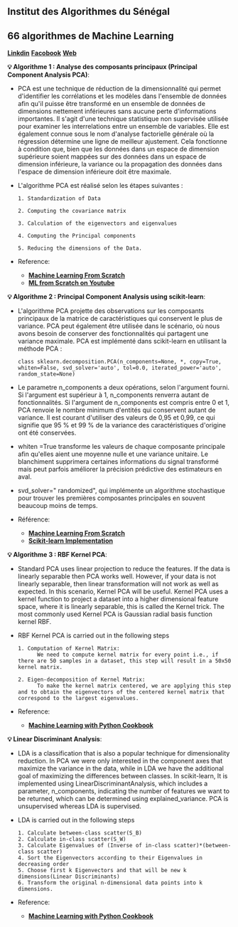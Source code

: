## Institut des Algorithmes du Sénégal

## 66 algorithmes de Machine Learning

[**Linkdin**](https://www.linkedin.com/company/71517780/)
[**Facobook**](https://www.facebook.com/IASSenegal)
[**Web**](https://www.ias.sn/formations/home)

**💡 Algorithme 1 : Analyse des composants principaux (Principal Component Analysis PCA)**: 
- PCA est une technique de réduction de la dimensionnalité qui permet d'identifier les corrélations et les modèles dans l'ensemble de données afin qu'il puisse être transformé en un ensemble de données de dimensions nettement inférieures sans aucune perte d'informations importantes. Il s'agit d'une technique statistique non supervisée utilisée pour examiner les interrelations entre un ensemble de variables. Elle est également connue sous le nom d'analyse factorielle générale où la régression détermine une ligne de meilleur ajustement. Cela fonctionne à condition que, bien que les données dans un espace de dimension supérieure soient mappées sur des données dans un espace de dimension inférieure, la variance ou la propagation des données dans l'espace de dimension inférieure doit être maximale.
- L'algorithme PCA est réalisé selon les étapes suivantes :

      1. Standardization of Data
      
      2. Computing the covariance matrix
      
      3. Calculation of the eigenvectors and eigenvalues
      
      4. Computing the Principal components
      
      5. Reducing the dimensions of the Data.
    
- Reference:
  - [**Machine Learning From Scratch**](https://dafriedman97.github.io/mlbook/content/introduction.html)
  - [**ML from Scratch on Youtube**](https://lnkd.in/gNPM6vW2) 


**💡 Algorithme 2 : Principal Component Analysis using scikit-learn**: 
- L'algorithme PCA projette des observations sur les composants principaux de la matrice de caractéristiques qui conservent le plus de variance. PCA peut également être utilisée dans le scénario, où nous avons besoin de conserver des fonctionnalités qui partagent une variance maximale. PCA est implémenté dans scikit-learn en utilisant la méthode PCA :

      class sklearn.decomposition.PCA(n_components=None, *, copy=True, whiten=False, svd_solver='auto', tol=0.0, iterated_power='auto', random_state=None)

- Le parametre n_components a deux opérations, selon l'argument fourni. Si l'argument est supérieur à 1, n_components renverra autant de fonctionnalités. Si l'argument de n_components est compris entre 0 et 1, PCA renvoie le nombre minimum d'entités qui conservent autant de variance. Il est courant d'utiliser des valeurs de 0,95 et 0,99, ce qui signifie que 95 % et 99 % de la variance des caractéristiques d'origine ont été conservées.
- whiten =True transforme les valeurs de chaque composante principale afin qu'elles aient une moyenne nulle et une variance unitaire. Le blanchiment supprimera certaines informations du signal transformé mais peut parfois améliorer la précision prédictive des estimateurs en aval.
- svd_solver=" randomized", qui implémente un algorithme stochastique pour trouver les premières composantes principales en souvent beaucoup moins de temps.

- Référence:
  - [**Machine Learning From Scratch**](https://dafriedman97.github.io/mlbook/content/introduction.html)
  - [**Scikit-learn Implementation**](https://scikit-learn.org/stable/modules/generated/sklearn.decomposition.PCA.html) 

**💡 Algorithme 3 : RBF Kernel PCA**: 

- Standard PCA uses linear projection to reduce the features. If the data is linearly separable then PCA works well. However, if your data is not linearly separable, then linear transformation will not work as well as expected. In this scenario, Kernel PCA will be useful. Kernel PCA uses a kernel function to project a dataset into a higher dimensional feature space, where it is linearly separable, this is called the Kernel trick. The most commonly used Kernel PCA is Gaussian radial basis function kernel RBF.
- RBF Kernel PCA is carried out in the following steps

      1. Computation of Kernel Matrix: 
            We need to compute kernel matrix for every point i.e., if there are 50 samples in a dataset, this step will result in a 50x50 kernel matrix.
      
      2. Eigen-decomposition of Kernel Matrix:
            To make the kernel matrix centered, we are applying this step and to obtain the eigenvectors of the centered kernel matrix that correspond to the largest eigenvalues.
 
- Reference:
  - [**Machine Learning with Python Cookbook**](https://www.amazon.in/Machine-Learning-Python-Cookbook-Preprocessing/dp/9352137302/ref=sr_1_1?crid=3SWKWJG6II2GK&keywords=machine+learning+with+python+cookbook&qid=1636010115&sprefix=Machine+Learning+with+Python+%2Caps%2C273&sr=8-1)


**💡 Linear Discriminant Analysis**: 
-  LDA is a classification that is also a popular technique for dimensionality reduction. In PCA we were only interested in the component axes that maximize the variance in the data, while in LDA we have the additional goal of maximizing the differences between classes. In scikit-learn, It is implemented using LinearDiscriminantAnalysis, which includes a parameter, n_components, indicating the number of features we want to be returned, which can be determined using explained_variance. PCA is unsupervised whereas LDA is supervised.
- LDA is carried out in the following steps

      1. Calculate between-class scatter(S_B)
      2. Calculate in-class scatter(S_W)
      3. Calculate Eigenvalues of (Inverse of in-class scatter)*(between-class scatter)
      4. Sort the Eigenvectors according to their Eigenvalues in decreasing order
      5. Choose first k Eigenvectors and that will be new k dimensions(Linear Discriminants)
      6. Transform the original n-dimensional data points into k dimensions.
    
- Reference:
  - [**Machine Learning with Python Cookbook**](https://www.amazon.in/Machine-Learning-Python-Cookbook-Preprocessing/dp/9352137302/ref=sr_1_1?crid=3SWKWJG6II2GK&keywords=machine+learning+with+python+cookbook&qid=1636010115&sprefix=Machine+Learning+with+Python+%2Caps%2C273&sr=8-1)

